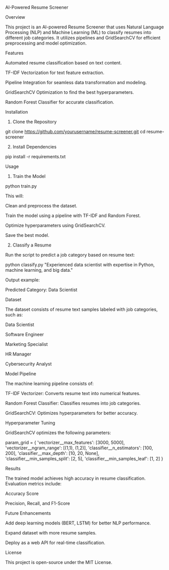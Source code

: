AI-Powered Resume Screener

Overview

This project is an AI-powered Resume Screener that uses Natural Language Processing (NLP) and Machine Learning (ML) to classify resumes into different job categories. It utilizes pipelines and GridSearchCV for efficient preprocessing and model optimization.

Features

Automated resume classification based on text content.

TF-IDF Vectorization for text feature extraction.

Pipeline Integration for seamless data transformation and modeling.

GridSearchCV Optimization to find the best hyperparameters.

Random Forest Classifier for accurate classification.

Installation

1. Clone the Repository

git clone https://github.com/yourusername/resume-screener.git
cd resume-screener

2. Install Dependencies

pip install -r requirements.txt

Usage

1. Train the Model

python train.py

This will:

Clean and preprocess the dataset.

Train the model using a pipeline with TF-IDF and Random Forest.

Optimize hyperparameters using GridSearchCV.

Save the best model.

2. Classify a Resume

Run the script to predict a job category based on resume text:

python classify.py "Experienced data scientist with expertise in Python, machine learning, and big data."

Output example:

Predicted Category: Data Scientist

Dataset

The dataset consists of resume text samples labeled with job categories, such as:

Data Scientist

Software Engineer

Marketing Specialist

HR Manager

Cybersecurity Analyst

Model Pipeline

The machine learning pipeline consists of:

TF-IDF Vectorizer: Converts resume text into numerical features.

Random Forest Classifier: Classifies resumes into job categories.

GridSearchCV: Optimizes hyperparameters for better accuracy.

Hyperparameter Tuning

GridSearchCV optimizes the following parameters:

param_grid = {
    'vectorizer__max_features': [3000, 5000],
    'vectorizer__ngram_range': [(1,1), (1,2)],
    'classifier__n_estimators': [100, 200],
    'classifier__max_depth': [10, 20, None],
    'classifier__min_samples_split': [2, 5],
    'classifier__min_samples_leaf': [1, 2]
}

Results

The trained model achieves high accuracy in resume classification. Evaluation metrics include:

Accuracy Score

Precision, Recall, and F1-Score

Future Enhancements

Add deep learning models (BERT, LSTM) for better NLP performance.

Expand dataset with more resume samples.

Deploy as a web API for real-time classification.

License

This project is open-source under the MIT License.
